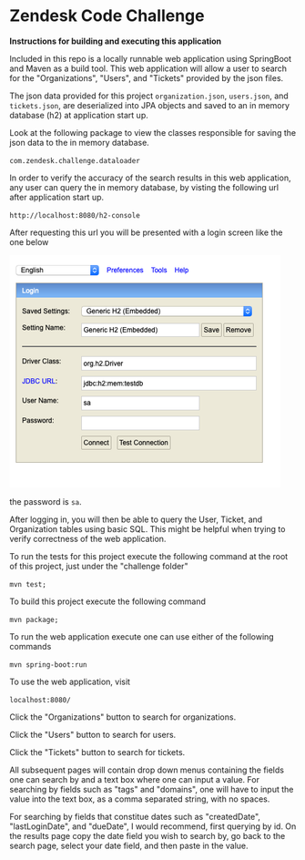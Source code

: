 # Zendesk Code Challenge


**Instructions for building and executing this application**

Included in this repo is a locally runnable web application using SpringBoot 
and Maven as a build tool. This web application will allow a user to search 
for the "Organizations", "Users", and "Tickets" provided by the json files.

The json data provided for this project `organization.json`, `users.json`, and 
`tickets.json`, are deserialized into JPA objects and saved to an in memory
database (h2) at application start up.

Look at the following package to view the classes responsible for saving
the json data to the in memory database.

`com.zendesk.challenge.dataloader`

In order to verify the accuracy of the search results in this web application, any user
can query the in memory database, by visting the following url after application
start up.

`http://localhost:8080/h2-console`

After requesting this url you will be presented with a login screen like the one
below

![](images/h2_console_image.png)

the password is `sa`.

After logging in, you will then be able to query the User, Ticket, and Organization
tables using basic SQL. This might be helpful when trying to verify correctness
of the web application.

To run the tests for this project execute the following command at the root
of this project, just under the "challenge folder"

`mvn test;`

To build this project execute the following command

`mvn package;`

To run the web application execute one can use either of the following commands

`mvn spring-boot:run`

To use the web application, visit

`localhost:8080/`

Click the "Organizations" button to search for organizations.

Click the "Users" button to search for users.

Click the "Tickets" button to search for tickets.

All subsequent pages will contain drop down menus containing the fields
one can search by and a text box where one can input a value. For searching by 
fields such as "tags" and "domains", one will have to input the value into the 
text box, as a comma separated string, with no spaces.

For searching by fields that constitue dates such as "createdDate", "lastLoginDate",
and "dueDate", I would recommend, first querying by id. On the results page
copy the date field you wish to search by, go back to the search page,
select your date field, and then paste in the value.

